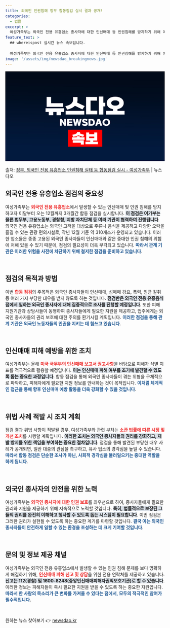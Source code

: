 ```yaml
---
title: 외국인 인권침해 정부 합동점검 실시 결과 공개!
categories:
  - 법률
excerpt: >
  여성가족부는 외국인 전용 유흥업소 종사자에 대한 인신매매 등 인권침해를 방지하기 위해 이달부터 오는 12월까…
feature_text: >
  ## whereispost 실시간 뉴스 속보입니다.

  여성가족부는 외국인 전용 유흥업소 종사자에 대한 인신매매 등 인권침해를 방지하기 위해 이달부터 오는 12월까…
image: '/assets/img/newsdao_breakingnews.jpg'
---
```


![뉴스다오 속보](/assets/img/newsdao_breakingnews.jpg)

<p>출처: <a href="https://newsdao.kr/2329" rel="dofollow">정부, 외국인 전용 유흥업소 인권침해 실태 등 합동점검 실시 - 여성가족부</a> | 뉴스다오</p>

<h2 data-ke-size="size26">외국인 전용 유흥업소 점검의 중요성</h2>

<p data-ke-size="size16">여성가족부는 <b><span style="color: #ee2323;">외국인 전용 유흥업소</span></b>에서 발생할 수 있는 인신매매 및 인권 침해를 방지하고자 이달부터 오는 12월까지 3개월간 합동 점검을 실시합니다. <b><span style="background-color: #21538527;">이 점검은 여가부는 물론 법무부, 고용노동부, 경찰청, 지방 자치단체 등 여러 기관이 협력하여 진행됩니다</span></b>. 외국인 전용 유흥업소는 외국인 고객을 대상으로 주류나 음식을 제공하고 다양한 오락을 즐길 수 있는 관광 편의시설로, 작년 12월 기준 약 310개소가 운영되고 있습니다. 이러한 업소들은 종종 고용된 외국인 종사자들이 인신매매와 같은 중대한 인권 침해의 위험에 처해 있을 수 있기 때문에, 점검의 필요성이 더욱 부각되고 있습니다. <b><span style="color: #1a5490;">따라서 관계 기관은 이러한 위험을 사전에 차단하기 위해 철저한 점검을 준비하고 있습니다</span></b>.</p>

<p data-ke-size="size16">&nbsp;</p>

<h2 data-ke-size="size26">점검의 목적과 방법</h2>

<p data-ke-size="size16">이번 <b><span style="color: #ee2323;">합동 점검</span></b>의 주목적은 외국인 종사자들이 인신매매, 성매매 강요, 폭력, 임금 갈취 등 여러 가지 부당한 대우를 받지 않도록 하는 것입니다. <b><span style="background-color: #21538527;">점검반은 외국인 전용 유흥음식점에서 일하는 외국인 종사자에 대해 집중적으로 조사를 진행할 예정입니다</span></b>. 또한 피해 지원기관과 상담사들이 동행하여 종사자들에게 필요한 지원을 제공하고, 업주에게는 외국인 종사자들의 권리 보호에 대한 주의를 환기시킬 계획입니다. <b><span style="color: #1a5490;">이러한 점검을 통해 관계 기관은 외국인 노동자들의 인권을 지키는 데 힘쓰고 있습니다</span></b>.</p>

<p data-ke-size="size16">&nbsp;</p>

<h2 data-ke-size="size26">인신매매 피해 예방을 위한 조치</h2>

<p data-ke-size="size16">여성가족부는 올해 <b><span style="color: #ee2323;">미국 국무부의 인신매매 보고서 권고사항</span></b>을 바탕으로 피해자 식별 지표를 적극적으로 활용할 예정입니다. <b><span style="background-color: #21538527;">이는 인신매매 피해 여부를 조기에 발견할 수 있도록 돕는 중요한 과정입니다</span></b>. 합동 점검을 통해 외국인 종사자들이 겪는 위협을 구체적으로 파악하고, 피해자에게 필요한 지원 정보를 안내하는 것이 목적입니다. <b><span style="color: #1a5490;">이처럼 체계적인 접근을 통해 향후 인신매매 예방 활동을 더욱 강화할 수 있을 것입니다</span></b>.</p>

<p data-ke-size="size16">&nbsp;</p>

<h2 data-ke-size="size26">위법 사례 적발 시 조치 계획</h2>

<p data-ke-size="size16">점검 결과 위법 사항이 적발될 경우, 여성가족부와 관련 부처는 <b><span style="color: #ee2323;">소관 법률에 따른 시정 및 개선 조치</span></b>를 시행할 계획입니다. <b><span style="background-color: #21538527;">이러한 조치는 외국인 종사자들의 권리를 강화하고, 재발 방지를 위한 책임을 부여하는 중요한 절차입니다</span></b>. 점검을 통해 발견된 부당한 대우 사례가 공개되면, 일반 대중의 관심을 촉구하고, 유사 업소의 경각심을 높일 수 있습니다. <b><span style="color: #1a5490;">따라서 합동 점검은 단순한 조사가 아닌, 사회적 경각심을 불러일으키는 중대한 역할을 하게 됩니다</span></b>.</p>

<p data-ke-size="size16">&nbsp;</p>

<h2 data-ke-size="size26">외국인 종사자의 안전을 위한 노력</h2>

<p data-ke-size="size16">여성가족부는 <b><span style="color: #ee2323;">외국인 종사자에 대한 인권 보호</span></b>를 최우선으로 하여, 종사자들에게 필요한 권리와 지원을 제공하기 위해 지속적으로 노력할 것입니다. <b><span style="background-color: #21538527;">특히, 법률적으로 보장된 그들의 권리를 완전히 이해하고 행사할 수 있도록 돕는 시스템이 필요합니다</span></b>. 이번 점검은 그러한 권리가 실현될 수 있도록 하는 중요한 계기를 마련할 것입니다. <b><span style="color: #1a5490;">결국 이는 외국인 종사자들이 안전하게 일할 수 있는 환경을 조성하는 데 크게 기여할 것입니다</span></b>.</p>

<p data-ke-size="size16">&nbsp;</p>

<h2 data-ke-size="size26">문의 및 정보 제공 채널</h2>

<p data-ke-size="size16">여성가족부는 외국인 전용 유흥업소에서 발생할 수 있는 인권 침해 문제를 보다 명확하게 해결하기 위해, <b><span style="color: #ee2323;">인신매매 피해 신고 및 상담</span></b>을 위한 전용 연락처를 제공하고 있습니다. <b><span style="background-color: #21538527;">신고는 112(경찰) 및 1600-8248(중앙인신매매피해자권익보호기관)로 할 수 있습니다</span></b>. 이러한 정보는 피해자들이 즉시 필요한 지원을 받을 수 있도록 하는 중요한 자원입니다. <b><span style="color: #1a5490;">따라서 한 사람의 목소리가 큰 변화를 가져올 수 있다는 점에서, 모두의 적극적인 참여가 필수적입니다</span></b>.</p>

<p data-ke-size="size16">&nbsp;</p> 

원하는 뉴스 찾아보기 👉 <a href="https://newsdao.kr" rel="dofollow">newsdao.kr</a>


